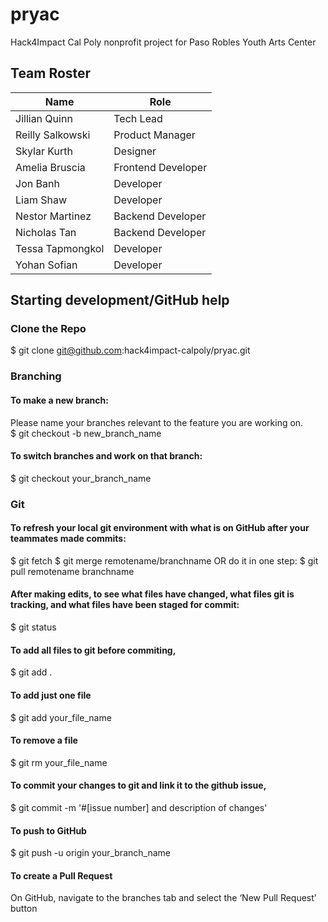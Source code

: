 # pryac
Hack4Impact Cal Poly nonprofit project for Paso Robles Youth Arts Center

## Team Roster

|       Name           |        Role         |
| -----------------    | ------------------- | 
| Jillian Quinn        | Tech Lead           |
| Reilly Salkowski     | Product Manager     | 
| Skylar Kurth         | Designer            | 
| Amelia Bruscia       | Frontend Developer  | 
| Jon Banh             | Developer           | 
| Liam Shaw            | Developer           | 
| Nestor Martinez      | Backend Developer   | 
| Nicholas Tan         | Backend Developer   | 
| Tessa Tapmongkol     | Developer           | 
| Yohan Sofian         | Developer           | 

## Starting development/GitHub help

### Clone the Repo
$ git clone git@github.com:hack4impact-calpoly/pryac.git

### Branching
#### To make a new branch:
Please name your branches relevant to the feature you are working on.  
$ git checkout -b new_branch_name

#### To switch branches and work on that branch:
$ git checkout your_branch_name

### Git
#### To refresh your local git environment with what is on GitHub after your teammates made commits: 
$ git fetch
$ git merge remotename/branchname
OR do it in one step:
$ git pull remotename branchname

#### After making edits, to see what files have changed, what files git is tracking, and what files have been staged for commit:
$ git status

#### To add all files to git before commiting, 
$ git add .

#### To add just one file
$ git add your_file_name

#### To remove a file
$ git rm your_file_name

#### To commit your changes to git and link it to the github issue,
$ git commit -m '#[issue number] and description of changes'

#### To push to GitHub
$ git push -u origin your_branch_name

#### To create a Pull Request
On GitHub, navigate to the branches tab and select the ‘New Pull Request’ button
